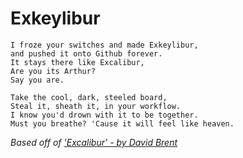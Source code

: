 # Exkeylibur

```
I froze your switches and made Exkeylibur,
and pushed it onto Github forever.
It stays there like Excalibur,
Are you its Arthur?
Say you are.

Take the cool, dark, steeled board,
Steal it, sheath it, in your workflow.
I know you'd drown with it to be together.
Must you breathe? 'Cause it will feel like heaven.
```

*Based off of ['Excalibur' - by David Brent](https://www.youtube.com/watch?v=634TC7Feku4)*
